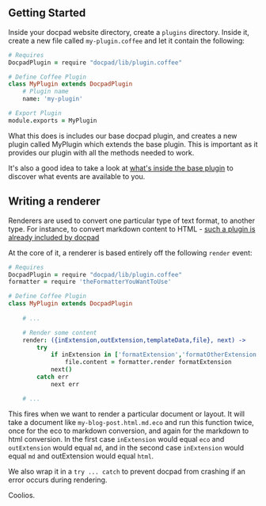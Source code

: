 ## Getting Started

Inside your docpad website directory, create a `plugins` directory. Inside it, create a new file called `my-plugin.coffee` and let it contain the following:

``` coffeescript
# Requires
DocpadPlugin = require "docpad/lib/plugin.coffee"

# Define Coffee Plugin
class MyPlugin extends DocpadPlugin
	# Plugin name
	name: 'my-plugin'

# Export Plugin
module.exports = MyPlugin
```

What this does is includes our base docpad plugin, and creates a new plugin called MyPlugin which extends the base plugin. This is important as it provides our plugin with all the methods needed to work.

It's also a good idea to take a look at [what's inside the base plugin](https://github.com/balupton/docpad/blob/master/lib/plugin.coffee) to discover what events are available to you.


## Writing a renderer

Renderers are used to convert one particular type of text format, to another type. For instance, to convert markdown content to HTML - [such a plugin is already included by docpad](https://github.com/balupton/docpad/blob/master/lib/plugins/renderers/markdown.plugin.coffee)

At the core of it, a renderer is based entirely off the following `render` event:

``` coffeescript
# Requires
DocpadPlugin = require "docpad/lib/plugin.coffee"
formatter = require 'theFormatterYouWantToUse'

# Define Coffee Plugin
class MyPlugin extends DocpadPlugin
	
	# ...

	# Render some content
	render: ({inExtension,outExtension,templateData,file}, next) ->
		try
			if inExtension in ['formatExtension','formatOtherExtension']
				file.content = formatter.render formatExtension
			next()
		catch err
			next err

	# ...
```

This fires when we want to render a particular document or layout. It will take a document like `my-blog-post.html.md.eco` and run this function twice, once for the eco to markdown conversion, and again for the markdown to html conversion. In the first case `inExtension` would equal `eco` and `outExtension` would equal `md`, and in the second case `inExtension` would equal `md` and outExtension would equal `html`.

We also wrap it in a `try ... catch` to prevent docpad from crashing if an error occurs during rendering.

Coolios.